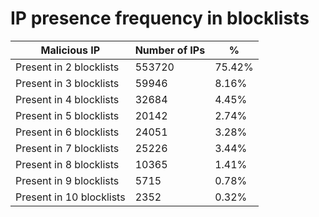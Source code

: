# IP presence frequency in blocklists
| Malicious IP | Number of IPs | % |
|----|----|----|
| Present in 2 blocklists | 553720 | 75.42% |
| Present in 3 blocklists | 59946 | 8.16% |
| Present in 4 blocklists | 32684 | 4.45% |
| Present in 5 blocklists | 20142 | 2.74% |
| Present in 6 blocklists | 24051 | 3.28% |
| Present in 7 blocklists | 25226 | 3.44% |
| Present in 8 blocklists | 10365 | 1.41% |
| Present in 9 blocklists | 5715 | 0.78% |
| Present in 10 blocklists | 2352 | 0.32% |

